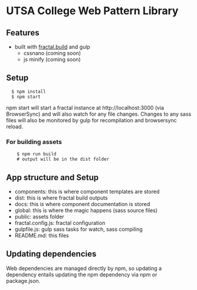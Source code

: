 # UTSA College Web Pattern Library

## Features
- built with [fractal.build](https://fractal.build) and gulp
  - cssnano (coming soon)
  - js minify (coming soon)

## Setup
```
  $ npm install
  $ npm start
```
npm start will start a fractal instance at http://localhost:3000 (via BrowserSync) and will also watch for any file changes.  Changes to any sass files will also be monitored by gulp for recompilation and browsersync reload.

### For building assets
```
    $ npm run build
    # output will be in the dist folder
```    

## App structure and Setup

- components: this is where component templates are stored
- dist: this is where fractal build outputs
- docs: this is where component documentation is stored
- global: this is where the magic happens (sass source files)
- public: assets folder
- fractal.config.js: fractal configuration
- gulpfile.js: gulp sass tasks for watch, sass compiling
- README.md: this files


## Updating dependencies

Web dependencies are managed directly by npm, so updating a dependency entails updating the npm dependency via npm or package.json.
